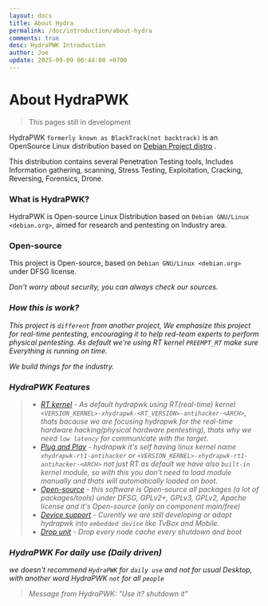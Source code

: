 ```yaml
---
layout: docs
title: About Hydra
permalink: /doc/introduction/about-hydra
comments: true
desc: HydraPWK Introduction
author: Joe
update: 2025-09-09 06:44:00 +0700
---
```



# About HydraPWK

> This pages still in development

HydraPWK `formerly known as BlackTrack(not backtrack)` is an OpenSource Linux distribution based on [Debian Project distro](https://debian.org) .

This distribution contains several Penetration Testing tools, Includes Information gathering, scanning, Stress Testing, Exploitation, Cracking, Reversing, Forensics, Drone.

### What is HydraPWK?
HydraPWK is Open-source Linux Distribution based on `Debian GNU/Linux <debian.org>`, aimed for research and pentesting on Industry area.

### Open-source
This project is Open-source, based on `Debian GNU/Linux <debian.org>` under DFSG license.

<i>Don't worry about security, you can always check our sources.<i>

### How this is work?
This project is `different` from another project, We emphasize this project for real-time pentesting, encouraging it to help red-team experts to perform physical pentesting.
As default we're using RT kernel `PREEMPT_RT` make sure Everything is running on time.

<i>We build things for the industry.</i>
### HydraPWK Features
> - [RT kernel]() - As default hydrapwk using RT(real-time) kernel `<VERSION_KERNEL>-xhydrapwk-<RT_VERSION>-antihacker-<ARCH>`, thats bacause we are focusing hydrapwk for the real-time hardware hacking(physical hardware pentesting), thats why we need `low latency` for communicate with the target.
> - [Plug and Play]() - hydrapwk it's self having linux kernel name `xhydrapwk-rt1-antihacker` or `<VERSION_KERNEL>-xhydrapwk-rt1-antihacker-<ARCH>` not just RT as default we have also `built-in` kernel module, so with this you don't need to load module manually and thats will automatically loaded on boot.
> - [Open-source]() - this software is Open-source all packages (a lot of packages/tools) under DFSG, GPLv2+, GPLv3, GPLv2, Apache license and it's Open-source (only on component main/free)
> - [Device support]() - Curently we are still developing or adapt hydrapwk into `embedded device` like TvBox and Mobile.
> - [Drop unit]() - Drop every node cache every shutdown and boot


### HydraPWK For daily use (Daily driven)

we doesn't recommend `HydraPWK` for `daily use` and not for usual Desktop, with another word HydraPWK `not` for all `people`

> Message from HydraPWK: "Use it? shutdown it"
